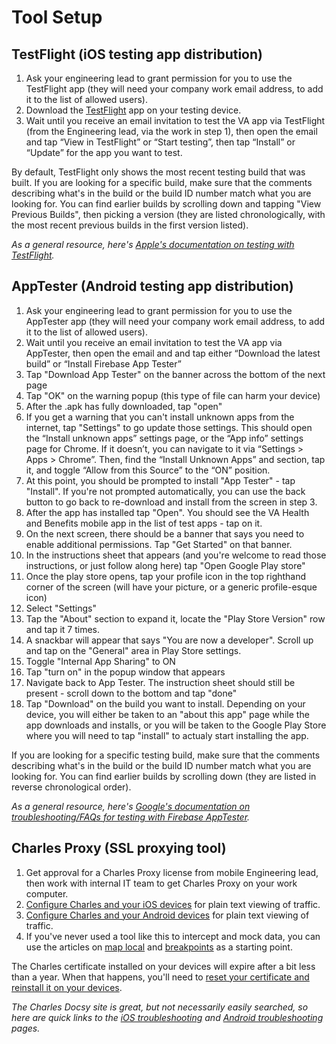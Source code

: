 # Tool Setup

## TestFlight (iOS testing app distribution)
1. Ask your engineering lead to grant permission for you to use the TestFlight app (they will need your company work email address, to add it to the list of allowed users).
2. Download the [TestFlight](https://apps.apple.com/us/app/testflight/id899247664) app on your testing device.
3. Wait until you receive an email invitation to test the VA app via TestFlight (from the Engineering lead, via the work in step 1), then open the email and tap “View in TestFlight” or “Start testing”, then tap “Install” or “Update” for the app you want to test.

By default, TestFlight only shows the most recent testing build that was built. If you are looking for a specific build, make sure that the comments describing what's in the build or the build ID number match what you are looking for. You can find earlier builds by scrolling down and tapping "View Previous Builds", then picking a version (they are listed chronologically, with the most recent previous builds in the first version listed).

_As a general resource, here's [Apple's documentation on testing with TestFlight](https://testflight.apple.com/)._

## AppTester (Android testing app distribution)
1. Ask your engineering lead to grant permission for you to use the AppTester app (they will need your company work email address, to add it to the list of allowed users).
2. Wait until you receive an email invitation to test the VA app via AppTester, then open the email and and tap either “Download the latest build” or “Install Firebase App Tester”
3. Tap "Download App Tester" on the banner across the bottom of the next page
4. Tap "OK" on the warning popup (this type of file can harm your device)
5. After the .apk has fully downloaded, tap "open"
6. If you get a warning that you can't install unknown apps from the internet, tap "Settings" to go update those settings. This should open the “Install unknown apps” settings page, or the “App info” settings page for Chrome. If it doesn’t, you can navigate to it via “Settings > Apps > Chrome”. Then, find the “Install Unknown Apps” and section, tap it, and toggle “Allow from this Source” to the “ON” position.
7. At this point, you should be prompted to install "App Tester" - tap "Install". If you're not prompted automatically, you can use the back button to go back to re-download and install from the screen in step 3.
8. After the app has installed tap "Open". You should see the VA Health and Benefits mobile app in the list of test apps - tap on it.
9. On the next screen, there should be a banner that says you need to enable additional permissions. Tap "Get Started" on that banner. 
10. In the instructions sheet that appears (and you're welcome to read those instructions, or just follow along here) tap "Open Google Play store"
11. Once the play store opens, tap your profile icon in the top righthand corner of the screen (will have your picture, or a generic profile-esque icon)
12. Select "Settings"
13. Tap the "About" section to expand it, locate the "Play Store Version" row and tap it 7 times.
14. A snackbar will appear that says "You are now a developer". Scroll up and tap on the "General" area in Play Store settings.
15. Toggle "Internal App Sharing" to ON
16. Tap "turn on" in the popup window that appears
17. Navigate back to App Tester. The instruction sheet should still be present - scroll down to the bottom and tap "done"
18. Tap "Download" on the build you want to install. Depending on your device, you will either be taken to an "about this app" page while the app downloads and installs, or you will be taken to the Google Play Store where you will need to tap "install" to actualy start installing the app.

If you are looking for a specific testing build, make sure that the comments describing what's in the build or the build ID number match what you are looking for. You can find earlier builds by scrolling down (they are listed in reverse chronological order).


_As a general resource, here's [Google's documentation on troubleshooting/FAQs for testing with Firebase AppTester](https://firebase.google.com/docs/app-distribution/troubleshooting?platform=android)._

## Charles Proxy (SSL proxying tool)

1. Get approval for a Charles Proxy license from mobile Engineering lead, then work with internal IT team to get Charles Proxy on your work computer.
2. [Configure Charles and your iOS devices](https://charlesdocsy.com/2020/05/05/view-ios-traffic-with-charles-proxy/) for plain text viewing of traffic.
3. [Configure Charles and your Android devices](https://charlesdocsy.com/2020/05/07/android-devices-and-charles/) for plain text viewing of traffic.
4. If you've never used a tool like this to intercept and mock data, you can use the articles on [map local](https://charlesdocsy.com/2020/05/14/map-local/) and [breakpoints](https://charlesdocsy.com/2020/05/11/breakpoints-modify-request-headers/) as a starting point.

The Charles certificate installed on your devices will expire after a bit less than a year. When that happens, you'll need to [reset your certificate and reinstall it on your devices](https://charlesdocsy.com/2021/12/29/expired-charles-proxy-root-certificate/).

_The Charles Docsy site is great, but not necessarily easily searched, so here are quick links to the [iOS troubleshooting](https://charlesdocsy.com/2020/05/14/common-problems-ios/) and [Android troubleshooting](https://charlesdocsy.com/2020/07/08/common-problems-android/) pages._
